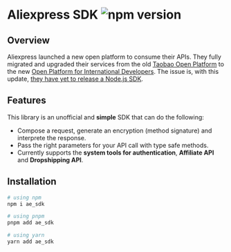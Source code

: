 # Aliexpress SDK ![npm version](https://img.shields.io/npm/v/ae_sdk?label=)

## Overview

Aliexpress launched a new open platform to consume their APIs. They fully migrated and upgraded their services from the old [Taobao Open Platform](https://developers.aliexpress.com) to the new [Open Platform for International Developers](https://openservice.aliexpress.com). The issue is, with this update, [they have yet to release a Node.js SDK](https://openservice.aliexpress.com/doc/doc.htm?nodeId=27493&docId=118729#/?docId=1371).

## Features

This library is an unofficial and **simple** SDK that can do the following:

- Compose a request, generate an encryption (method signature) and interprete the response.
- Pass the right parameters for your API call with type safe methods.
- Currently supports the **system tools for authentication**, **Affiliate API** and **Dropshipping API**.

## Installation

```sh
# using npm
npm i ae_sdk

# using pnpm
pnpm add ae_sdk

# using yarn
yarn add ae_sdk
```
